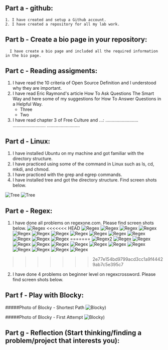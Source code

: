 
## Part a - github:
    1. I have created and setup a Github account.
    2. I have created a repository for all my lab work.

## Part b - Create a bio page in your repository:
      I have create a bio page and included all the required information in the bio page. 

## Part c - Reading assigments:
1. I have read the 10 criteria of Open Source Definition and I understood why they are important.
2. I have read Eric Raymond's article How To Ask Questions The Smart Way and here some of my suggestions for How To Answer Questions in a Helpful Way.
    + Three
    + Two
3. I have read chapter 3 of Free Culture and ...:
    ..........................
    ..........................
    ..........................

## Part d - Linux:
  1. I have installed Ubuntu on my machine and got familiar with the directory structure.
  2. I have practiced using some of the command in Linux such as ls, cd, mkdi, and chmod.
  3. I have practiced with the grep and egrep commands.
  4. I have installed tree and got the directory structure. Find screen shots below.

![Tree](./images/Tree-2.png)
![Tree](./images/Tree.png)

## Part e - Regex:
1. I have done all problems on regexone.com. Please find screen shots below.
![Regex](./RegexOne/RegexOne-1.png)
<<<<<<< HEAD
![Regex](./RegexOne/RegexOne-10.png)
![Regex](./RegexOne/RegexOne-11.png)
![Regex](./RegexOne/RegexOne-12.png)
![Regex](./RegexOne/RegexOne-13.png)
![Regex](./RegexOne/RegexOne-14.png)
![Regex](./RegexOne/RegexOne-15.png)
![Regex](./RegexOne/RegexOne-2.png)
![Regex](./RegexOne/RegexOne-3.png)
![Regex](./RegexOne/RegexOne-4.png)
![Regex](./RegexOne/RegexOne-5.png)
![Regex](./RegexOne/RegexOne-6.png)
![Regex](./RegexOne/RegexOne-7.png)
![Regex](./RegexOne/RegexOne-8.png)
![Regex](./RegexOne/RegexOne-9.png)
=======
![Regex2](./egexOne/RegexOne-10.png)
![Regex](./egexOne/RegexOne-11.png)
![Regex](./egexOne/RegexOne-12.png)
![Regex](./egexOne/RegexOne-13.png)
![Regex](./egexOne/RegexOne-14.png)
![Regex](./egexOne/RegexOne-15.png)
![Regex](./egexOne/RegexOne-2.png)
![Regex](./egexOne/RegexOne-3.png)
![Regex](./egexOne/RegexOne-4.png)
![Regex](./egexOne/RegexOne-5.png)
![Regex](./egexOne/RegexOne-6.png)
![Regex](./egexOne/RegexOne-7.png)
![Regex](./egexOne/RegexOne-8.png)
![Regex](./egexOne/RegexOne-9.png)
>>>>>>> 2e77e154bd9799acd3cc1a9f44429ab7c5e395c7

2. I have done 4 problems on beginner level on regexcrossword. Please find screen shots below. 


## Part f - Play with Blocky:
#####Photo of Blocky - Shortest Path 
![Blocky](./Blocky/First_Attempt.png))

#####Photo of Blocky - First Attempt
![Blocky](./Blocky/Shortest_Path.png))

## Part g - Reflection (Start thinking/finding a problem/project that interests you):
